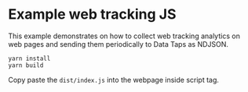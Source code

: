 # Example web tracking JS

This example demonstrates on how to collect web tracking analytics on web pages and sending them periodically to Data Taps as NDJSON.

```shell
yarn install
yarn build
```

Copy paste the `dist/index.js` into the webpage inside script tag.
